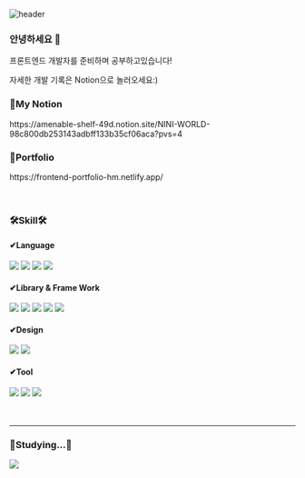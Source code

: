 ![header](https://capsule-render.vercel.app/api?type=Rect&color=gradient&customColorList=1,2,3,4,5,6,7,8&height=100&section=header&text=%20%Hi%20:&#41;%20Nice%20to%20meet%20you%20%20&fontSize=20&textBg=true&animation=fadeIn)

### 안녕하세요 👋

프론트엔드 개발자를 준비하며 공부하고있습니다!

자세한 개발 기록은 Notion으로 놀러오세요:)

<h3>💜My Notion</h3>
https://amenable-shelf-49d.notion.site/NINI-WORLD-98c800db253143adbff133b35cf06aca?pvs=4
<br/>

<h3>🎨Portfolio</h3>
https://frontend-portfolio-hm.netlify.app/
<br/>
<br/>
<br/>
 <h3>🛠Skill🛠</h3>
 <h4>✔Language</h4>

 <img src="https://img.shields.io/badge/JavaScript-F7DF1E?style=flat&logo=JavaScript&logoColor=white"/>  <img src="https://img.shields.io/badge/jquery-0769AD?style=flat&logo=jquery&logoColor=white"/>  <img src="https://img.shields.io/badge/HTML5-E34F26?style=flat&logo=HTML5&logoColor=white"/>  <img src="https://img.shields.io/badge/CSS3-1572B6?style=flat&logo=CSS3&logoColor=white"/>
   

<h4>✔Library & Frame Work</h4>

<img src="https://img.shields.io/badge/React-61DAFB?style=flat&logo=React&logoColor=white"/>   <img src="https://img.shields.io/badge/vue.js-4FC08D?style=flat&logo=vuedotjs&logoColor=white"/> <img src="https://img.shields.io/badge/sass-CC6699?style=flat&logo=sass&logoColor=white"/> <img src="https://img.shields.io/badge/bootstrap-7952B3?style=flat&logo=bootstrap&logoColor=white"/> <img src="https://img.shields.io/badge/tailwindcss-06B6D4?style=flat&logo=tailwindcss&logoColor=white"/>

<h4>✔Design</h4>

<img src="https://img.shields.io/badge/Figma-F24E1E?style=flat&logo=Figma&logoColor=white"/>  <img src="https://img.shields.io/badge/Adobe Photoshop-31A8FF?style=flat&logo=Adobe Photoshop&logoColor=white"/>

<h4>✔Tool</h4>

<img src="https://img.shields.io/badge/github-181717?style=flat&logo=github&logoColor=white"/>  <img src="https://img.shields.io/badge/Notion-000000?style=flat&logo=Notion&logoColor=white"/> <img src="https://img.shields.io/badge/visual studio code-007ACC?style=flat&logo=visualstudiocode&logoColor=white"/>
<br><br><br>
<hr/>
<h3>📝Studying...📝</h3>
 <img src="https://img.shields.io/badge/typescript-3178C6?style=flat&logo=typescript&logoColor=white"/>
